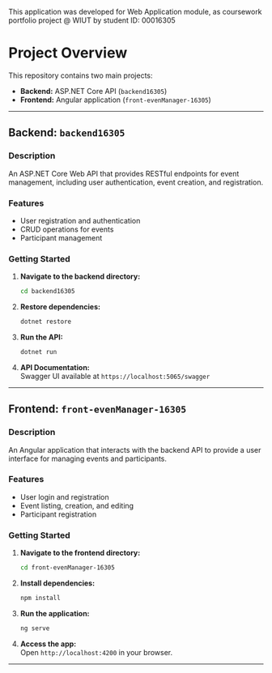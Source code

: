 This application was developed for Web Application module, as coursework portfolio project @ WIUT by student ID: 00016305

# Project Overview
This repository contains two main projects:

- **Backend:** ASP.NET Core API (`backend16305`)
- **Frontend:** Angular application (`front-evenManager-16305`)

---

## Backend: `backend16305`

### Description
An ASP.NET Core Web API that provides RESTful endpoints for event management, including user authentication, event creation, and registration.

### Features
- User registration and authentication
- CRUD operations for events
- Participant management

### Getting Started

1. **Navigate to the backend directory:**
    ```bash
    cd backend16305
    ```

2. **Restore dependencies:**
    ```bash
    dotnet restore
    ```

3. **Run the API:**
    ```bash
    dotnet run
    ```

4. **API Documentation:**  
    Swagger UI available at `https://localhost:5065/swagger`

---

## Frontend: `front-evenManager-16305`

### Description
An Angular application that interacts with the backend API to provide a user interface for managing events and participants.

### Features
- User login and registration
- Event listing, creation, and editing
- Participant registration

### Getting Started

1. **Navigate to the frontend directory:**
    ```bash
    cd front-evenManager-16305
    ```

2. **Install dependencies:**
    ```bash
    npm install
    ```

3. **Run the application:**
    ```bash
    ng serve
    ```

4. **Access the app:**  
    Open `http://localhost:4200` in your browser.

---